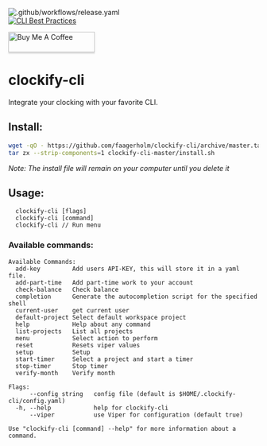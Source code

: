 ![.github/workflows/release.yaml](https://github.com/Faagerholm/clockify-cli/workflows/.github/workflows/release.yaml/badge.svg?branch=v1.1&event=release)	
[![CLI Best Practices](https://bestpractices.coreinfrastructure.org/projects/4331/badge)](https://bestpractices.coreinfrastructure.org/projects/4331)	

<a href="https://www.buymeacoffee.com/Faagerholm" target="_blank"><img src="https://www.buymeacoffee.com/assets/img/custom_images/orange_img.png" alt="Buy Me A Coffee" style="height: 41px !important;width: 174px !important;box-shadow: 0px 3px 2px 0px rgba(190, 190, 190, 0.5) !important;-webkit-box-shadow: 0px 3px 2px 0px rgba(190, 190, 190, 0.5) !important;" ></a>

# clockify-cli
Integrate your clocking with your favorite CLI. 

## Install:

```bash
wget -qO - https://github.com/faagerholm/clockify-cli/archive/master.tar.gz | \
tar zx --strip-components=1 clockify-cli-master/install.sh
```
*Note: The install file will remain on your computer until you delete it*

## Usage:
```
  clockify-cli [flags]  
  clockify-cli [command]
  clockify-cli // Run menu
```
### Available commands:
```
Available Commands:
  add-key         Add users API-KEY, this will store it in a yaml file.
  add-part-time   Add part-time work to your account
  check-balance   Check balance
  completion      Generate the autocompletion script for the specified shell
  current-user    get current user
  default-project Select default workspace project
  help            Help about any command
  list-projects   List all projects
  menu            Select action to perform
  reset           Resets viper values
  setup           Setup
  start-timer     Select a project and start a timer
  stop-timer      Stop timer
  verify-month    Verify month

Flags:
      --config string   config file (default is $HOME/.clockify-cli/config.yaml)
  -h, --help            help for clockify-cli
      --viper           use Viper for configuration (default true)

Use "clockify-cli [command] --help" for more information about a command.
```
